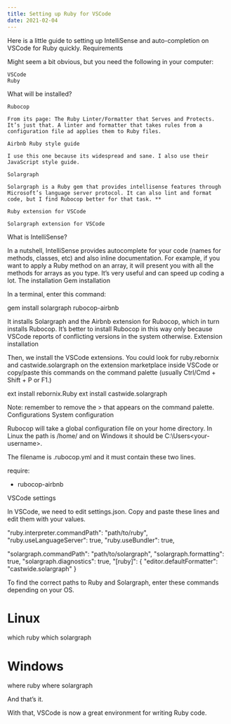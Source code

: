 ```yaml
---
title: Setting up Ruby for VSCode
date: 2021-02-04
---
```


Here is a little guide to setting up IntelliSense and auto-completion on VSCode for Ruby quickly.
Requirements

Might seem a bit obvious, but you need the following in your computer:

    VSCode
    Ruby

What will be installed?

    Rubocop

    From its page: The Ruby Linter/Formatter that Serves and Protects. It’s just that. A linter and formatter that takes rules from a configuration file ad applies them to Ruby files.

    Airbnb Ruby style guide

    I use this one because its widespread and sane. I also use their JavaScript style guide.

    Solargraph

    Solargraph is a Ruby gem that provides intellisense features through Microsoft’s language server protocol. It can also lint and format code, but I find Rubocop better for that task. **

    Ruby extension for VSCode

    Solargraph extension for VSCode

What is IntelliSense?

In a nutshell, IntelliSense provides autocomplete for your code (names for methods, classes, etc)
and also inline documentation. For example, if you want to apply a Ruby method on an array, it will
present you with all the methods for arrays as you type. It’s very useful and can speed up coding a
lot. The installation Gem installation

In a terminal, enter this command:

gem install solargraph rubocop-airbnb

It installs Solargraph and the Airbnb extension for Rubocop, which in turn installs Rubocop. It’s
better to install Rubocop in this way only because VSCode reports of conflicting versions in the
system otherwise. Extension installation

Then, we install the VSCode extensions. You could look for ruby.rebornix and castwide.solargraph on
the extension marketplace inside VSCode or copy/paste this commands on the command palette (usually
Ctrl/Cmd + Shift + P or F1.)

ext install rebornix.Ruby ext install castwide.solargraph

Note: remember to remove the > that appears on the command palette. Configurations System
configuration

Rubocop will take a global configuration file on your home directory. In Linux the path is
/home/<your-username> and on Windows it should be C:\Users\<your-username>.

The filename is .rubocop.yml and it must contain these two lines.

require:

- rubocop-airbnb

VSCode settings

In VSCode, we need to edit settings.json. Copy and paste these lines and edit them with your values.

"ruby.interpreter.commandPath": "path/to/ruby", "ruby.useLanguageServer": true, "ruby.useBundler":
true,

"solargraph.commandPath": "path/to/solargraph", "solargraph.formatting": true,
"solargraph.diagnostics": true, "[ruby]": { "editor.defaultFormatter": "castwide.solargraph" }

To find the correct paths to Ruby and Solargraph, enter these commands depending on your OS.

# Linux

which ruby which solargraph

# Windows

where ruby where solargraph

And that’s it.

With that, VSCode is now a great environment for writing Ruby code.
